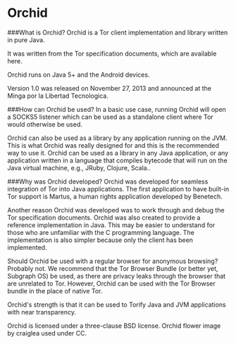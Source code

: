 Orchid
=======
###What is Orchid?
Orchid is a Tor client implementation and library written in pure Java.

It was written from the Tor specification documents, which are available here.

Orchid runs on Java 5+ and the Android devices.

Version 1.0 was released on November 27, 2013 and announced at the Minga por la Libertad Tecnologica.

###How can Orchid be used?
In a basic use case, running Orchid will open a SOCKS5 listener which can be used as a standalone client where Tor would otherwise be used.

Orchid can also be used as a library by any application running on the JVM. This is what Orchid was really designed for and this is the recommended way to use it. Orchid can be used as a library in any Java application, or any application written in a language that compiles bytecode that will run on the Java virtual machine, e.g., JRuby, Clojure, Scala..

###Why was Orchid developed?
Orchid was developed for seamless integration of Tor into Java applications. The first application to have built-in Tor support is Martus, a human rights application developed by Benetech.

Another reason Orchid was developed was to work through and debug the Tor specification documents. Orchid was also created to provide a reference implementation in Java. This may be easier to understand for those who are unfamiliar with the C programming language. The implementation is also simpler because only the client has been implemented.

Should Orchid be used with a regular browser for anonymous browsing?
Probably not. We recommend that the Tor Browser Bundle (or better yet, Subgraph OS) be used, as there are privacy leaks through the browser that are unrelated to Tor. However, Orchid can be used with the Tor Browser bundle in the place of native Tor.

Orchid's strength is that it can be used to Torify Java and JVM applications with near transparency.

Orchid is licensed under a three-clause BSD license. Orchid flower image by craiglea used under CC.
